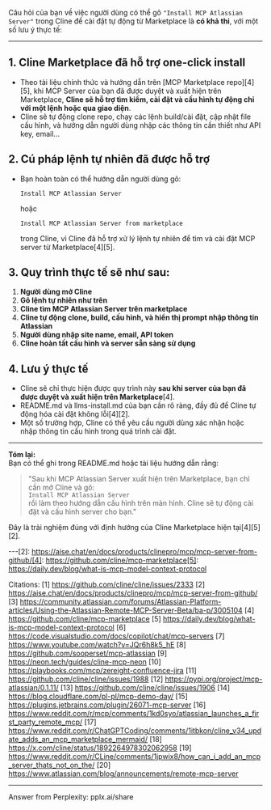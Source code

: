 Câu hỏi của bạn về việc người dùng có thể gõ `"Install MCP Atlassian Server"` trong Cline để cài đặt tự động từ Marketplace là **có khả thi**, với một số lưu ý thực tế:

---

## 1. **Cline Marketplace đã hỗ trợ one-click install**

- Theo tài liệu chính thức và hướng dẫn trên [MCP Marketplace repo][4][5], khi MCP Server của bạn đã được duyệt và xuất hiện trên Marketplace, **Cline sẽ hỗ trợ tìm kiếm, cài đặt và cấu hình tự động chỉ với một lệnh hoặc qua giao diện**.
- Cline sẽ tự động clone repo, chạy các lệnh build/cài đặt, cập nhật file cấu hình, và hướng dẫn người dùng nhập các thông tin cần thiết như API key, email...

## 2. **Cú pháp lệnh tự nhiên đã được hỗ trợ**

- Bạn hoàn toàn có thể hướng dẫn người dùng gõ:
  ```
  Install MCP Atlassian Server
  ```
  hoặc
  ```
  Install MCP Atlassian Server from marketplace
  ```
  trong Cline, vì Cline đã hỗ trợ xử lý lệnh tự nhiên để tìm và cài đặt MCP server từ Marketplace[4][5].

## 3. **Quy trình thực tế sẽ như sau:**
1. **Người dùng mở Cline**
2. **Gõ lệnh tự nhiên như trên**
3. **Cline tìm MCP Atlassian Server trên marketplace**
4. **Cline tự động clone, build, cấu hình, và hiển thị prompt nhập thông tin Atlassian**
5. **Người dùng nhập site name, email, API token**
6. **Cline hoàn tất cấu hình và server sẵn sàng sử dụng**

## 4. **Lưu ý thực tế**
- Cline sẽ chỉ thực hiện được quy trình này **sau khi server của bạn đã được duyệt và xuất hiện trên Marketplace**[4].
- README.md và llms-install.md của bạn cần rõ ràng, đầy đủ để Cline tự động hóa cài đặt không lỗi[4][2].
- Một số trường hợp, Cline có thể yêu cầu người dùng xác nhận hoặc nhập thông tin cấu hình trong quá trình cài đặt.

---

**Tóm lại:**  
Bạn có thể ghi trong README.md hoặc tài liệu hướng dẫn rằng:  
> "Sau khi MCP Atlassian Server xuất hiện trên Marketplace, bạn chỉ cần mở Cline và gõ:  
> `Install MCP Atlassian Server`  
> rồi làm theo hướng dẫn cấu hình trên màn hình. Cline sẽ tự động cài đặt và cấu hình server cho bạn."

Đây là trải nghiệm đúng với định hướng của Cline Marketplace hiện tại[4][5][2].

---[2]: https://aise.chat/en/docs/products/clinepro/mcp/mcp-server-from-github/[4]: https://github.com/cline/mcp-marketplace[5]: https://daily.dev/blog/what-is-mcp-model-context-protocol

Citations:
[1] https://github.com/cline/cline/issues/2333
[2] https://aise.chat/en/docs/products/clinepro/mcp/mcp-server-from-github/
[3] https://community.atlassian.com/forums/Atlassian-Platform-articles/Using-the-Atlassian-Remote-MCP-Server-Beta/ba-p/3005104
[4] https://github.com/cline/mcp-marketplace
[5] https://daily.dev/blog/what-is-mcp-model-context-protocol
[6] https://code.visualstudio.com/docs/copilot/chat/mcp-servers
[7] https://www.youtube.com/watch?v=JQr6h8k5_hE
[8] https://github.com/sooperset/mcp-atlassian
[9] https://neon.tech/guides/cline-mcp-neon
[10] https://playbooks.com/mcp/zereight-confluence-jira
[11] https://github.com/cline/cline/issues/1988
[12] https://pypi.org/project/mcp-atlassian/0.1.11/
[13] https://github.com/cline/cline/issues/1906
[14] https://blog.cloudflare.com/pl-pl/mcp-demo-day/
[15] https://plugins.jetbrains.com/plugin/26071-mcp-server
[16] https://www.reddit.com/r/mcp/comments/1kd0syo/atlassian_launches_a_first_party_remote_mcp/
[17] https://www.reddit.com/r/ChatGPTCoding/comments/1itbkon/cline_v34_update_adds_an_mcp_marketplace_mermaid/
[18] https://x.com/cline/status/1892264978302062958
[19] https://www.reddit.com/r/CLine/comments/1jpwix8/how_can_i_add_an_mcp_server_thats_not_on_the/
[20] https://www.atlassian.com/blog/announcements/remote-mcp-server

---
Answer from Perplexity: pplx.ai/share